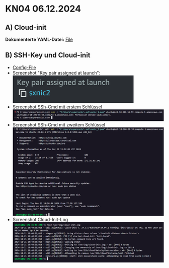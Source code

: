 # KN04 06.12.2024 #

## A) Cloud-init ##

**Dokumenterte YAML-Datei:** [File](./Cloud-init.yml)

## B) SSH-Key und Cloud-init ##

- [Config-File](./aws_2.yml)
- Screenshot "Key pair assigned at launch":
  ![Key pair assigned at launch](/Images/KN04/KEY-ASSIGNED-AT-LAUNCH.png)
- Screenshot SSh-Cmd mit erstem Schlüssel
  ![Screenshot SSh-Cmd mit erstem Schlüssel](/Images/KN04/SSH-CMD-KEY-1.png)
- Screenshot SSh-Cmd mit zweitem Schlüssel
  ![Screenshot SSh-Cmd mit zweitem Schlüssel](/Images/KN04/SSH-CMD-KEY-2.png)
- Screenshot Cloud-Init-Log
  ![Screenshot Cloud-Init-Log](/Images/KN04/CLOUD-INIT-LOG.png)